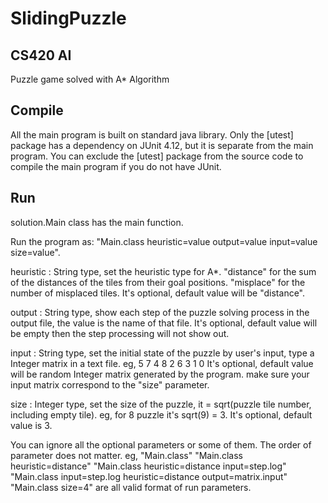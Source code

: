 SlidingPuzzle
=============

CS420 AI
--------
Puzzle game solved with A* Algorithm

Compile
-------
All the main program is built on standard java library. Only the [utest] package has a dependency on JUnit 4.12, but it is separate from the main program. You can exclude the [utest] package from the source code to compile the main program if you do not have JUnit.

Run
---
solution.Main class has the main function.

Run the program as: "Main.class heuristic=value output=value input=value size=value".

heuristic :     String type, set the heuristic type for A*.
                "distance" for the sum of the distances of the tiles from their goal positions.
                "misplace" for the number of misplaced tiles.
                It's optional, default value will be "distance".

output :        String type, show each step of the puzzle solving process in the output file, the value is the name of that file.
                It's optional, default value will be empty then the step processing will not show out.

input :         String type, set the initial state of the puzzle by user's input, type a Integer matrix in a text file.
                eg, 5 7 4
                    8 2 6
                    3 1 0
                It's optional, default value will be random Integer matrix generated by the program.
                make sure your input matrix correspond to the "size" parameter.

size :          Integer type, set the size of the puzzle, it = sqrt(puzzle tile number, including empty tile).
                eg, for 8 puzzle it's sqrt(9) = 3.
                It's optional, default value is 3.

You can ignore all the optional parameters or some of them. The order of parameter does not matter.
eg, "Main.class"
    "Main.class heuristic=distance"
    "Main.class heuristic=distance input=step.log"
    "Main.class input=step.log heuristic=distance output=matrix.input"
    "Main.class size=4"
are all valid format of run parameters.